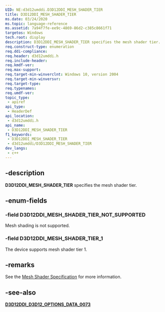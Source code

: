 ```yaml
---
UID: NE:d3d12umddi.D3D12DDI_MESH_SHADER_TIER
title: D3D12DDI_MESH_SHADER_TIER
ms.date: 03/24/2020
ms.topic: language-reference
ms.assetid: 7a94f7fe-ee9c-4869-86d2-c385c8661f71
targetos: Windows
tech.root: display
description: D3D12DDI_MESH_SHADER_TIER specifies the mesh shader tier.
req.construct-type: enumeration
req.ddi-compliance: 
req.header: d3d12umddi.h
req.include-header: 
req.kmdf-ver: 
req.max-support: 
req.target-min-winverclnt: Windows 10, version 2004
req.target-min-winversvr: 
req.target-type: 
req.typenames: 
req.umdf-ver: 
topic_type:
 - apiref
api_type:
 - HeaderDef
api_location:
 - d3d12umddi.h
api_name:
 - D3D12DDI_MESH_SHADER_TIER
f1_keywords:
 - D3D12DDI_MESH_SHADER_TIER
 - d3d12umddi/D3D12DDI_MESH_SHADER_TIER
dev_langs:
 - c++
---
```


## -description

**D3D12DDI_MESH_SHADER_TIER** specifies the mesh shader tier.

## -enum-fields

### -field D3D12DDI_MESH_SHADER_TIER_NOT_SUPPORTED

Mesh shading is not supported.

### -field D3D12DDI_MESH_SHADER_TIER_1

The device supports mesh shader tier 1.

## -remarks

See the [Mesh Shader Specification](https://microsoft.github.io/DirectX-Specs/d3d/MeshShader.html) for more information.

## -see-also

[**D3D12DDI_D3D12_OPTIONS_DATA_0073**](d3d12umddi\ne-d3d12umddi-d3d12ddi_mesh_shader_tier.md)

